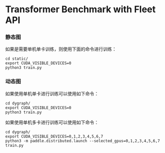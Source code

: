# Transformer Benchmark with Fleet API

### 静态图
如果是需要单机单卡训练，则使用下面的命令进行训练：
``` shell
cd static/
export CUDA_VISIBLE_DEVICES=0
python3 train.py
```

### 动态图
如果使用单机单卡进行训练可以使用如下命令：
``` shell
cd dygraph/
export CUDA_VISIBLE_DEVICES=0
python3 train.py
```

如果使用单机多卡进行训练可以使用如下命令：
``` shell
cd dygraph/
export CUDA_VISIBLE_DEVICES=0,1,2,3,4,5,6,7
python3 -m paddle.distributed.launch --selected_gpus=0,1,2,3,4,5,6,7 train.py
```
